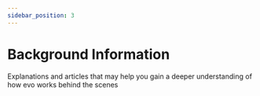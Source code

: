 ```yaml
---
sidebar_position: 3
---
```


# Background Information

Explanations and articles that may help you gain a deeper understanding of how evo works behind the scenes
